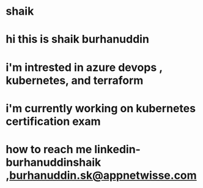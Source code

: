 # shaik

# hi this is shaik burhanuddin 
# i'm intrested in azure devops , kubernetes, and terraform 
# i'm currently working on kubernetes certification exam
# how to reach me linkedin-burhanuddinshaik ,burhanuddin.sk@appnetwisse.com
# 
